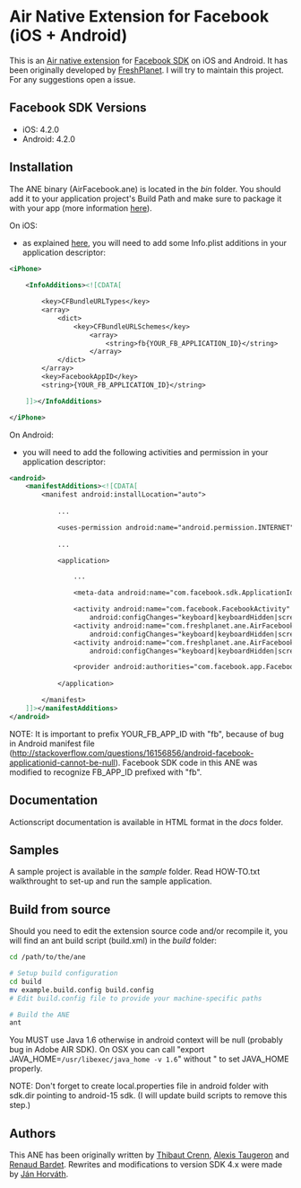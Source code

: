 Air Native Extension for Facebook (iOS + Android)
======================================

This is an [Air native extension](http://www.adobe.com/devnet/air/native-extensions-for-air.html) for [Facebook SDK](https://developers.facebook.com/docs#apis-and-sdks) on iOS and Android. It has been originally developed by [FreshPlanet](http://freshplanet.com). I will try to maintain this project. For any suggestions open a issue.


Facebook SDK Versions
---------

* iOS: 4.2.0
* Android: 4.2.0


Installation
---------

The ANE binary (AirFacebook.ane) is located in the *bin* folder. You should add it to your application project's Build Path and make sure to package it with your app (more information [here](http://help.adobe.com/en_US/air/build/WS597e5dadb9cc1e0253f7d2fc1311b491071-8000.html)).

On iOS:

* as explained [here](http://developers.facebook.com/docs/mobile/ios/build/), you will need to add some Info.plist additions in your application descriptor:

```xml
<iPhone>
    
    <InfoAdditions><![CDATA[

        <key>CFBundleURLTypes</key>
        <array>
            <dict>
                <key>CFBundleURLSchemes</key>
                    <array>
                        <string>fb{YOUR_FB_APPLICATION_ID}</string>
                    </array>
            </dict>
        </array>
        <key>FacebookAppID</key>
        <string>{YOUR_FB_APPLICATION_ID}</string>

    ]]></InfoAdditions>

</iPhone>
```

On Android:

* you will need to add the following activities and permission in your application descriptor:

```xml
<android>
    <manifestAdditions><![CDATA[
        <manifest android:installLocation="auto">
            
            ...

            <uses-permission android:name="android.permission.INTERNET"/>
            
            ...

            <application>

                ...

                <meta-data android:name="com.facebook.sdk.ApplicationId" android:value="fb{YOUR_FB_APPLICATION_ID}"/>

                <activity android:name="com.facebook.FacebookActivity" android:theme="@android:style/Theme.Translucent.NoTitleBar"
                    android:configChanges="keyboard|keyboardHidden|screenLayout|screenSize|orientation" android:label="{YOUR_APP_NAME}" />
                <activity android:name="com.freshplanet.ane.AirFacebook.LoginActivity" android:theme="@android:style/Theme.Translucent.NoTitleBar"
                    android:configChanges="keyboard|keyboardHidden|screenLayout|screenSize|orientation" />
                <activity android:name="com.freshplanet.ane.AirFacebook.ShareDialogActivity" android:theme="@android:style/Theme.Translucent.NoTitleBar"
                    android:configChanges="keyboard|keyboardHidden|screenLayout|screenSize|orientation" />

                <provider android:authorities="com.facebook.app.FacebookContentProvider{YOUR_FB_APPLICATION_ID}" android:name="com.facebook.FacebookContentProvider" android:exported="true"/>
                
            </application>

        </manifest>
    ]]></manifestAdditions>
</android>
```

NOTE: It is important to prefix YOUR_FB_APP_ID with "fb", because of bug in Android manifest file (http://stackoverflow.com/questions/16156856/android-facebook-applicationid-cannot-be-null). Facebook SDK code in this ANE was modified to recognize FB_APP_ID prefixed with "fb".

Documentation
--------

Actionscript documentation is available in HTML format in the *docs* folder.


Samples
--------

A sample project is available in the *sample* folder.
Read HOW-TO.txt walkthrought to set-up and run the sample application.


Build from source
---------

Should you need to edit the extension source code and/or recompile it, you will find an ant build script (build.xml) in the *build* folder:
    
```bash
cd /path/to/the/ane

# Setup build configuration
cd build
mv example.build.config build.config
# Edit build.config file to provide your machine-specific paths

# Build the ANE
ant
```

You MUST use Java 1.6 otherwise in android context will be null (probably bug in Adobe AIR SDK). On OSX you can call "export JAVA_HOME=`/usr/libexec/java_home -v 1.6`" without " to set JAVA_HOME properly.

NOTE:
Don't forget to create local.properties file in android folder with sdk.dir pointing to android-15 sdk. (I will update build scripts to remove this step.)


Authors
------

This ANE has been originally written by [Thibaut Crenn](https://github.com/titi-us), [Alexis Taugeron](http://alexistaugeron.com) and [Renaud Bardet](http://github.com/renaudbardet). Rewrites and modifications to version SDK 4.x were made by [Ján Horváth](https://github.com/nodrock).

